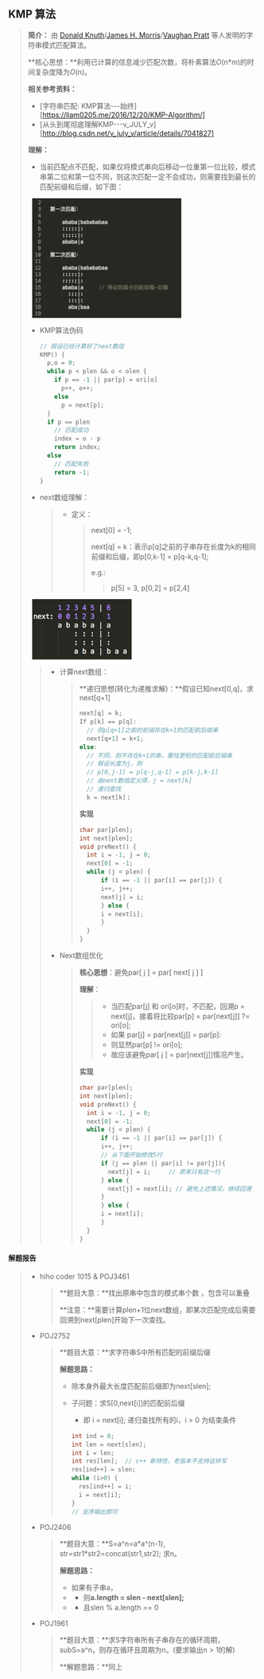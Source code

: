## KMP 算法

> **简介：** 由 [Donald Knuth](https://en.wikipedia.org/wiki/Donald_Knuth)/[James H. Morris](https://en.wikipedia.org/wiki/James_H._Morris)/[Vaughan Pratt](https://en.wikipedia.org/wiki/Vaughan_Pratt) 等人发明的字符串模式匹配算法。
>
> **核心思想：**利用已计算的信息减少匹配次数，将朴素算法*O*(n\*m)的时间复杂度降为*O*(n)。
>
> **相关参考资料：**
>
> - [字符串匹配: KMP算法---始终][https://liam0205.me/2016/12/20/KMP-Algorithm/]
> - [从头到尾彻底理解KMP---v_JULY_v][http://blog.csdn.net/v_july_v/article/details/7041827]
>
> **理解：** 
>
> - 当前匹配点不匹配，如果仅将模式串向后移动一位重第一位比较，模式串第二位和第一位不同，则这次匹配一定不会成功，则需要找到最长的匹配前缀和后缀，如下图：
>
>   <img src="https://github.com/shuyuFranky/coding/blob/master/img/img1.png" alt="此处应该有图片" width="300px" align="middle"></img>
>
> - KMP算法伪码
>
>   ```c++
>   // 假设已经计算好了next数组
>   KMP() {
>     p,o = 0;
>     while p < plen && o < olen {
>       if p == -1 || par[p] = ori[o]
>         p++, o++;
>       else
>         p = next[p];
>     }
>     if p == plen
>       // 匹配成功
>       index = o - p
>       return index;
>     else
>       // 匹配失败
>       return -1;
>   }
>   ```
>
> - next数组理解：
>
>   > - 定义：
>   >
>   >   > next[0] = -1;
>   >   >
>   >   > next[q] = k：表示p[q]之前的子串存在长度为k的相同前缀和后缀，即p[0,k-1] = p[q-k,q-1];
>   >   >
>   >   > e.g.:
>   >   >
>   >   > > p[5] = 3, p[0,2] = p[2,4]
>   >   > >
>   <img src="https://github.com/shuyuFranky/coding/blob/master/img/img2.png" alt="此处应该有图片" width="200px" align="middle"></img>
>   >
>   > - 计算next数组：
>   >
>   >   > **递归思想(转化为递推求解)：**假设已知next[0,q]，求next[q+1]
>   >   >
>   >   > ```c++
>   >   > next[q] = k;
>   >   > If p[k] == p[q]:
>   >   > 	// 则p[q+1]之前的前缀存在k+1的匹配前后缀串
>   >   > 	next[q+1] = k+1;
>   >   > else:	
>   >   > 	// 不同，则不存在k+1的串，需找更短的匹配前后缀串
>   >   > 	// 假设长度为j，则
>   >   > 	// p[0,j-1] = p[q-j,q-1] = p[k-j,k-1]
>   >   > 	// 由next数组定义得，j = next[k]
>   >   > 	// 递归查找
>   >   > 	k = next[k]；
>   >   > ```
>   >   >
>   >   >  **实现**
>   >   >
>   >   > ```c++
>   >   > char par[plen];
>   >   > int next[plen];
>   >   > void preNext() {
>   >   >   int i = -1, j = 0;
>   >   >   next[0] = -1;
>   >   >   while (j < plen) {
>   >   >   	if (i == -1 || par[i] == par[j]) {
>   >   >       i++, j++;
>   >   >       next[j] = i;
>   >   >   	} else {
>   >   >       i = next[i];
>   >   >   	}  
>   >   >   }
>   >   > }
>   >   > ```
>   >
>   > - Next数组优化
>   >
>   >   > **核心思想**：避免par[ j ] = par[ next[ j ] ]
>   >   >
>   >   > **理解**：
>   >   >
>   >   > > - 当匹配par[j] 和 ori[o]时，不匹配，回溯p = next[j]，接着将比较par[p] = par[next[j]] ?= ori[o];
>   >   > > - 如果 par[j] = par[next[j]] = par[p]:
>   >   > > - 则显然par[p] != ori[o];
>   >   > > - 故应该避免par[ j ] = par[next[j]]情况产生。
>   >   >
>   >   > **实现**
>   >   >
>   >   > ```c++
>   >   > char par[plen];
>   >   > int next[plen];
>   >   > void preNext() {
>   >   >   int i = -1, j = 0;
>   >   >   next[0] = -1;
>   >   >   while (j < plen) {
>   >   >   	if (i == -1 || par[i] == par[j]) {
>   >   >       i++, j++;
>   >   >       // 从下面开始修改5行
>   >   >       if (j == plen || par[i] != par[j]){
>   >   >         next[j] = i;     // 原来只有这一行
>   >   >       } else {
>   >   >         next[j] = next[i]; // 避免上述情况，继续回溯
>   >   >       }
>   >   >   	} else {
>   >   >       i = next[i];
>   >   >   	}  
>   >   >   }
>   >   > }
>   >   > ```

#### 解题报告

> - hiho coder 1015	&	POJ3461
>
>   > **题目大意：**找出原串中包含的模式串个数 ，包含可以重叠
>   >
>   > **注意：**需要计算plen+1位next数组，即某次匹配完成后需要回溯到next[plen]开始下一次查找。
>
> - POJ2752
>
>   > **题目大意：**求字符串S中所有匹配的前缀后缀
>   >
>   > **解题思路：**
>   >
>   > - 除本身外最大长度匹配前后缀即为next[slen];
>   >
>   > - 子问题：求S[0,next[i]]的匹配前后缀
>   >
>   >   - 即 i = next[i]; 递归查找所有的i，i > 0 为结束条件
>   >
>   >   ```c++
>   >   int ind = 0;
>   >   int len = next[slen];
>   >   int i = len;
>   >   int res[len];  // c++ 新特性，老版本不支持这样写
>   >   res[ind++] = slen;
>   >   while (i>0) {
>   >     res[ind++] = i;
>   >     i = next[i];
>   >   }
>   >   // 反序输出即可
>   >   ```
>
> - POJ2406
>
>   > **题目大意：**S=a^n=a\*a^(n-1), str=str1\*str2=concat(str1,str2); 求n。
>   >
>   > **解题思路：**
>   >
>   > - 如果有子串a，
>   > - - 则**a.length = slen - next[slen];**
>   > - - 且slen % a.length == 0
>
> - POJ1961
>
>   > **题目大意：**求S字符串所有子串存在的循环周期，subS=a^n，则存在循环且周期为n。(要求输出n > 1的解)
>   >
>   > **解题思路：**同上

